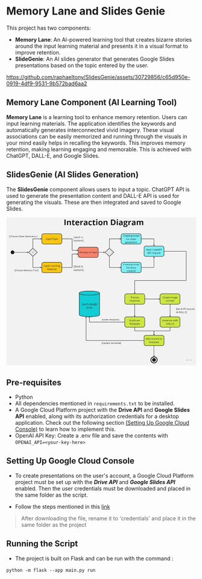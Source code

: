# Memory Lane and Slides Genie

This project has two components:
- **Memory Lane**: An AI-powered learning tool that creates bizarre stories around the input learning material and presents it in a visual format to improve retention.
- **SlideGenie**: An AI slides generator that generates Google Slides presentations based on the topic entered by the user.

https://github.com/raphaeltony/SlidesGenie/assets/30729856/c65d950e-0919-4df9-9531-9b572bad6aa2


## Memory Lane Component (AI Learning Tool)

__Memory Lane__ is a learning tool to enhance memory retention. Users can input learning materials. The application identifies the keywords and automatically generates interconnected vivid imagery. These visual associations can be easily memorized and running through the visuals in your mind easily helps in recalling the keywords. This improves memory retention, making learning engaging and memorable. This is achieved with ChatGPT, DALL-E, and Google Slides.

## SlidesGenie (AI Slides Generation)

The __SlidesGenie__ component allows users to input a topic. ChatGPT API is used to generate the presentation content and DALL-E API is used for generating the visuals. These are then integrated and saved to Google Slides.


![interaction diagram](diagram.jpg)

## Pre-requisites
- Python
- All dependencies mentioned in `requirements.txt` to be installed.
- A Google Cloud Platform project with the **Drive API** and **Google Slides API** enabled, along with its authorization credentials for a desktop application. Check out the following section [(Setting Up Google Cloud Console)](#setting-up-google-cloud-console) to learn how to implement this.
- OpenAI API Key: Create a .env file and save the contents with `OPENAI_API=<your-key-here>`

## Setting Up Google Cloud Console

- To create presentations on the user's account, a Google Cloud Platform project must be set up with the **_Drive API_** and **_Google Slides API_** enabled. Then the user credentials must be downloaded and placed in the same folder as the script.

- Follow the steps mentioned in this [link](https://developers.google.com/slides/api/quickstart/python) 

> After downloading the file, rename it to 'credentials' and place it in the same folder as the project

## Running the Script
- The project is built on Flask and can be run with the command :
```
python -m flask --app main.py run
```
